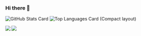 ### Hi there 👋
![GitHub Stats Card](https://github-readme-stats.vercel.app/api?username=kantasasakimaru&show_icons=true&count_private=true&theme=synthwave)
![Top Languages Card (Compact layout)](https://github-readme-stats.vercel.app/api/top-langs/?username=kantasasakimaru&show_icons=true&count_private=true&theme=synthwave&layout=compact)

<a href="https://github.com/anuraghazra/github-readme-stats">
  <img align="left" src="https://github-readme-stats.vercel.app/api?username=kantasasakimaru&show_icons=true&count_private=true&theme=synthwave" />
</a>
<a href="https://github.com/anuraghazra/github-readme-stats">
  <img align="left" src="https://github-readme-stats.vercel.app/api/top-langs/?username=kantasasakimaru&show_icons=true&count_private=true&theme=synthwave" />
</a>
<!--
**kantasasakimaru/kantasasakimaru** is a ✨ _special_ ✨ repository because its `README.md` (this file) appears on your GitHub profile.

Here are some ideas to get you started:

- 🔭 I’m currently working on ...
- 🌱 I’m currently learning ...
- 👯 I’m looking to collaborate on ...
- 🤔 I’m looking for help with ...
- 💬 Ask me about ...
- 📫 How to reach me: ...
- 😄 Pronouns: ...
- ⚡ Fun fact: ...
-->
